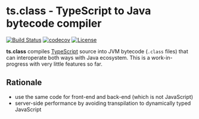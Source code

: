 # ts.class - TypeScript to Java bytecode compiler

[![Build Status](https://travis-ci.org/nurkiewicz/ts.class.svg?branch=master)](https://travis-ci.org/nurkiewicz/ts.class)
[![codecov](https://codecov.io/gh/nurkiewicz/ts.class/branch/master/graph/badge.svg)](https://codecov.io/gh/nurkiewicz/ts.class)
[![License](https://img.shields.io/badge/License-Apache%202.0-blue.svg)](https://opensource.org/licenses/Apache-2.0)

**ts.class** compiles [TypeScript](https://www.typescriptlang.org/) source into JVM bytecode (`.class` files) that can interoperate both ways with Java ecosystem.
This is a work-in-progress with very little features so far.

## Rationale

* use the same code for front-end and back-end (which is not JavaScript)
* server-side performance by avoiding transpilation to dynamically typed JavaScript
